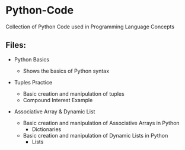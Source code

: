 # Python-Code
Collection of Python Code used in Programming Language Concepts

## Files:
* Python Basics
	* Shows the basics of Python syntax

* Tuples Practice
	* Basic creation and manipulation of tuples
	* Compound Interest Example

* Associative Array & Dynamic List
	* Basic creation and manipulation of Associative Arrays in Python
		* Dictionaries
	* Basic creation and manipulation of Dynamic Lists in Python
		* Lists
